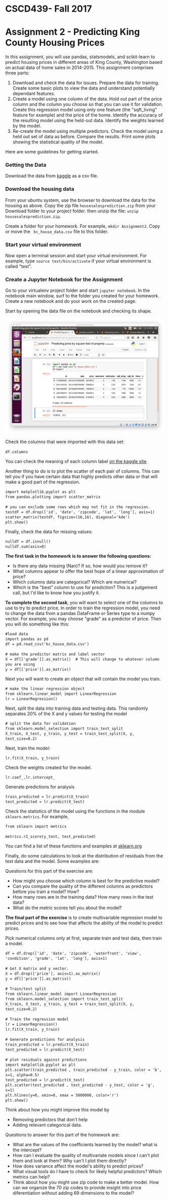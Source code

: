 # CSCD439- Fall 2017
# Assignment 2 - Predicting King County Housing Prices

In this assignment, you will use pandas, statsmodels, and scikit-learn to predict housing prices in different areas of King County, Washington based on actual data of home sales in 2014-2015.  This assignment comprises three parts:

1. Download and check the data for issues.  Prepare the data for training.  Create some basic plots to view the data and understand potentially dependant features.
2. Create a model using one column of the data.  Hold out part of the price column and the column you choose so that you can use it for validation.  Create this regression model using only one feature (the "sqft_living" feature for example) and the price of the home.  Identify the accuracy of the resulting model using the held-out data.  Identify the weights learned by the model.
3. Re-create the model using multiple predictors.  Check the model using a held out set of data as before.  Compare the results.  Print some plots showing the statistical quality of the model.

Here are some guidelines for getting started.

### Getting the Data
Download the data from [kaggle](https://www.kaggle.com/harlfoxem/housesalesprediction/data) as a csv file.  

### Download the housing data
From your ubuntu system, use the browser to download the data for the housing as above.  Copy the zip file ```housesalesprediction.zip``` from your Download folder to your project folder.  then unzip the file: ```unzip housesalesprediction.zip```.

Create a folder for your homework.  For example, ```mkdir Assignment2```.  Copy or move the ``` kc_house_data.csv``` file to this folder.  

### Start your virtual environment
Now open a terminal session and start your virtual environment.  For example, type ```source test/bin/activate``` if your virtual environment is called "test".

### Create a Jupyter Notebook for the Assignment
Go to your virtualenv project folder and start ```jupyter notebook```.  In the notebook main window, surf to the folder you created for your homework.  Create a new notebook and do your work on the created page.

Start by opening the data file on the notebook and checking its shape.

![jupyter notebook](https://github.com/JoeDumoulin/CSCD439F17/blob/master/images/2017-10-01T12.15.28PM.png "Check the shape of house sales data")

Check the columns that were imported with this data set:

```df.columns```

You can check the meaning of each column label [on the kaggle site](https://www.kaggle.com/harlfoxem/housesalesprediction/data).

Another thing to do is to plot the scatter of each pair of columns.  This can tell you if you have certain data that highly predicts other data or that will make a good part of the regression.

```
import matplotlib.pyplot as plt
from pandas.plotting import scatter_matrix

# you can exclude some rows which may not fit in the regression.
testdf = df.drop(['id', 'date', 'zipcode', 'lat', 'long'], axis=1)
scatter_matrix(testdf, figsize=(16,16), diagonal='kde')
plt.show()
```

Finally, check the data for missing values:

```
nulldf = df.isnull()
nulldf.sum(axis=0)
```

**The first task in the homework is to answer the following questions:**

* Is there any data missing (Nan)?  If so, how would you remove it?
* What columns appear to offer the best hope of a linear approximation of price?
* Which columns data are categorical?  Which are numerical?
* Which is the "best" column to use for prediction?  This is a judgement call, but I'd like to know how you justify it.

**To complete the second task**, you will want to select one of the columns to use to try to predict price.  In order to train the regression model, you need to change the data from a pandas DataFrame or Series type to a numpy vector.  For example, you may choose "grade" as a predictor of price.  Then you will do something like this:

```
#load data 
import pandas as pd
df = pd.read_csv('kc_house_data.csv')

# make the predictor matrix and label vector
X = df[['grade']].as_matrix()  # This will change to whatever column you are using
y = df[['price']].as_matrix()
```
Next you will want to create an object that will contain the model you train.

```
# make the linear regression object
from sklearn.linear_model import LinearRegression
lr = LinearRegression()
```
Next, split the data into training data and testing data.  This randomly separates 20% of the X and y values for testing the model

```
# split the data for validation
from sklearn.model_selection import train_test_split
X_train, X_test, y_train, y_test = train_test_split(X, y, test_size=0.2)
```

Next, train the model:

```
lr.fit(X_train, y_train)
```

Check the weights created for the model.

```
lr.coef_,lr.intercept_
```

Generate predictions for analysis

```
train_predicted = lr.predict(X_train)
test_predicted = lr.predict(X_test)
```

Check the statistics of the model using the functions in the module ```sklearn.metrics```.  For example, 

```
from sklearn import metrics

metrics.r2_score(y_test, test_predicted)
```

You can find a list of these functions and examples at [sklearn.org](http://scikit-learn.org/stable/modules/model_evaluation.html)

Finally, do some calculations to look at the distribution of residuals from the test data and the model.  Some examples are:


Questions for this part of the exercise are:

* How might you choose which column is best for the predictive model?
* Can you compare the quality of the different columns as predictors before you train a model?  How? 
* How many rows are in the training data?  How many rows in the test data?
* What do the metric scores tell you about the model?  


**The final part of the exercise**  is to create multivariable regression model to predict prices and to see how that affects the ability of the model to predict prices.

Pick numerical columns only at first, separate train and test data, then train a model.

```
df = df.drop(['id', 'date', 'zipcode', 'waterfront', 'view', 'condition', 'grade', 'lat', 'long'], axis=1)

# Get X matrix and y vector.
X = df.drop(['price'], axis=1).as_matrix()
y = df[['price']].as_matrix()

# Train/test split
from sklearn.linear_model import LinearRegression
from sklearn.model_selection import train_test_split
X_train, X_test, y_train, y_test = train_test_split(X, y, test_size=0.2)

# Train the regression model 
lr = LinearRegression()
lr.fit(X_train, y_train)

# Generate predictions for analysis
train_predicted = lr.predict(X_train)
test_predicted = lr.predict(X_test)

# plot residuals against predictions
import matplotlib.pyplot as plt
plt.scatter(train_predicted , train_predicted - y_train, color = 'b', s=1, alpha=0.5)
test_predicted = lr.predict(X_test)
plt.scatter(test_predicted , test_predicted - y_test, color = 'g', s=1)
plt.hlines(y=0, xmin=0, xmax = 5000000, color='r')
plt.show()
```
Think about how you might improve this model by
 * Removing predictors that don't help
 * Adding relevant categorical data.

Questions to answer for this part of the homework are:

* What are the values of the coefficients learned by the model?  what is the intercept?
* How can I evaluate the quality of multivariate models since I can't plot them and look at them?  Why can't I plot them directly?
* How does variance affect the model's ability to predict prices?
* What visual tools do I have to check for likely helpful predictors?  Which metrics can help?
* Think about how you might use zip code to make a better model.    How can we organize the 70 zip codes to provide insight into price diferentiation without adding 69 dimensions to the model?
















